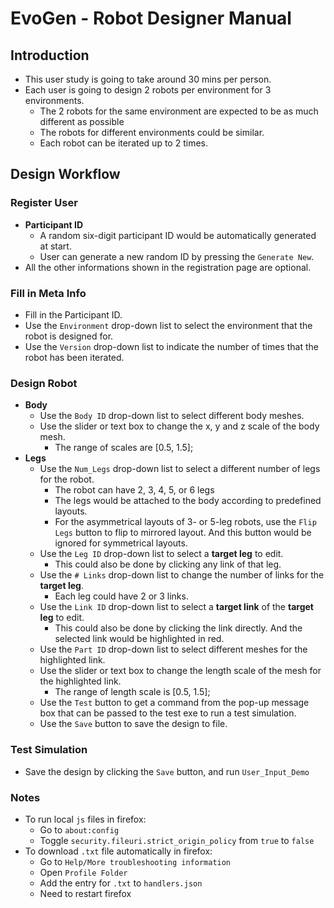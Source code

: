 # EvoGen - Robot Designer Manual
## Introduction
* This user study is going to take around 30 mins per person.
* Each user is going to design 2 robots per environment for 3 environments.
    * The 2 robots for the same environment are expected to be as much different as possible
    * The robots for different environments could be similar.
    * Each robot can be iterated up to 2 times.

## Design Workflow
### Register User
* **Participant ID**
    * A random six-digit participant ID would be automatically generated at start.
    * User can generate a new random ID by pressing the `Generate New`. 
* All the other informations shown in the registration page are optional.

### Fill in Meta Info
* Fill in the Participant ID.
* Use the `Environment` drop-down list to select the environment that the robot
    is designed for.
* Use the `Version` drop-down list to indicate the number of times that the
    robot has been iterated.

### Design Robot
* **Body**
    * Use the `Body ID` drop-down list to select different body meshes.
    * Use the slider or text box to change the x, y and z scale of the body mesh.
        * The range of scales are [0.5, 1.5];
* **Legs**
    * Use the `Num_Legs` drop-down list to select a different number of legs for the robot.
        * The robot can have 2, 3, 4, 5, or 6 legs
        * The legs would be attached to the body according to predefined layouts.
        * For the asymmetrical layouts of 3- or 5-leg robots, use the `Flip Legs`
            button to flip to mirrored layout. And this button would be ignored for symmetrical layouts.
    * Use the `Leg ID` drop-down list to select a **target leg** to edit.
        * This could also be done by clicking any link of that leg.
    * Use the `# Links` drop-down list to change the number of links for the **target leg**.
        * Each leg could have 2 or 3 links.
    * Use the `Link ID` drop-down list to select a **target link** of the **target leg**  to edit.
        * This could also be done by clicking the link directly. And the selected
            link would be highlighted in red.
    * Use the `Part ID` drop-down list to select different meshes for the highlighted link.
    * Use the slider or text box to change the length scale of the mesh for the highlighted link.
        * The range of length scale is [0.5, 1.5];
    * Use the `Test` button to get a command from the pop-up message box that can be
        passed to the test exe to run a test simulation.
    * Use the `Save` button to save the design to file.

### Test Simulation
* Save the design by clicking the `Save` button, and run `User_Input_Demo`

### Notes
* To run local `js` files in firefox:
    * Go to `about:config`
    * Toggle `security.fileuri.strict_origin_policy` from `true` to `false`
* To download `.txt` file automatically in firefox:
    * Go to `Help/More troubleshooting information`
    * Open `Profile Folder`
    * Add the entry for `.txt` to `handlers.json`
    * Need to restart firefox
